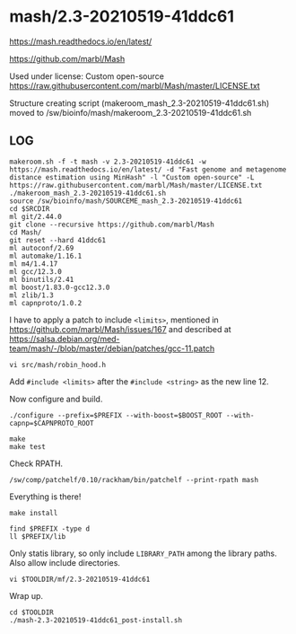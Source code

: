 mash/2.3-20210519-41ddc61
========================

<https://mash.readthedocs.io/en/latest/>

<https://github.com/marbl/Mash>

Used under license:
Custom open-source
<https://raw.githubusercontent.com/marbl/Mash/master/LICENSE.txt>

Structure creating script (makeroom_mash_2.3-20210519-41ddc61.sh) moved to /sw/bioinfo/mash/makeroom_2.3-20210519-41ddc61.sh

LOG
---

    makeroom.sh -f -t mash -v 2.3-20210519-41ddc61 -w https://mash.readthedocs.io/en/latest/ -d "Fast genome and metagenome distance estimation using MinHash" -l "Custom open-source" -L https://raw.githubusercontent.com/marbl/Mash/master/LICENSE.txt 
    ./makeroom_mash_2.3-20210519-41ddc61.sh 
    source /sw/bioinfo/mash/SOURCEME_mash_2.3-20210519-41ddc61
    cd $SRCDIR
    ml git/2.44.0
    git clone --recursive https://github.com/marbl/Mash
    cd Mash/
    git reset --hard 41ddc61
    ml autoconf/2.69
    ml automake/1.16.1
    ml m4/1.4.17
    ml gcc/12.3.0
    ml binutils/2.41
    ml boost/1.83.0-gcc12.3.0
    ml zlib/1.3
    ml capnproto/1.0.2

I have to apply a patch to include `<limits>`, mentioned in <https://github.com/marbl/Mash/issues/167> and described at <https://salsa.debian.org/med-team/mash/-/blob/master/debian/patches/gcc-11.patch>

    vi src/mash/robin_hood.h

Add `#include <limits>` after the `#include <string>` as the new line 12.

Now configure and build.

    ./configure --prefix=$PREFIX --with-boost=$BOOST_ROOT --with-capnp=$CAPNPROTO_ROOT

    make
    make test

Check RPATH.

    /sw/comp/patchelf/0.10/rackham/bin/patchelf --print-rpath mash

Everything is there!

    make install

    find $PREFIX -type d
    ll $PREFIX/lib

Only statis library, so only include `LIBRARY_PATH` among the library paths.
Also allow include directories.

    vi $TOOLDIR/mf/2.3-20210519-41ddc61 

Wrap up.

    cd $TOOLDIR
    ./mash-2.3-20210519-41ddc61_post-install.sh 
